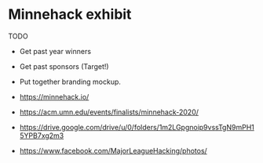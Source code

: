 # Minnehack exhibit

TODO

- Get past year winners
- Get past sponsors (Target!)
- Put together branding mockup.

- https://minnehack.io/
- https://acm.umn.edu/events/finalists/minnehack-2020/
- https://drive.google.com/drive/u/0/folders/1m2LGpgnoip9vssTgN9mPH15YPB7xg2m3
- https://www.facebook.com/MajorLeagueHacking/photos/
